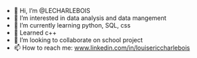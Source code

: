 - 👋 Hi, I’m @LECHARLEBOIS
- 👀 I’m interested in data analysis and data mangement
- 🌱 I’m currently learning python, SQL, css
- 🌱 Learned c++ 
- 💞️ I’m looking to collaborate on school project
- 📫 How to reach me: www.linkedin.com/in/louisericcharlebois

<!---
LECHARLEBOIS/LECHARLEBOIS is a ✨ special ✨ repository because its `README.md` (this file) appears on your GitHub profile.
You can click the Preview link to take a look at your changes.
--->
